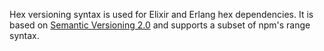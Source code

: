 Hex versioning syntax is used for Elixir and Erlang hex dependencies. It is based on [Semantic Versioning 2.0](https://semver.org) and supports a subset of npm's range syntax.
